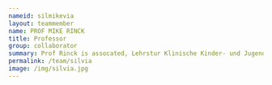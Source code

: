 ```yaml
---
nameid: silmikevia
layout: teammember
name: PROF MIKE RINCK
title: Professor
group: collaborator
summary: Prof Rinck is assocated, Lehrstur Klinische Kinder- und Jugendpsychologie, Ruhr-Universität, Bochum
permalink: /team/silvia
image: /img/silvia.jpg
---
```


